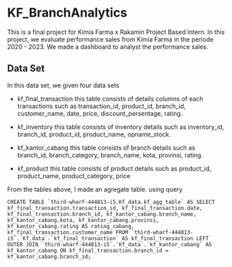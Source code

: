 # KF_BranchAnalytics
This is a final project for Kimia Farma x Rakamin Project Based Intern. In this project, we evaluate performance sales from Kimia Farma in the periode 2020 - 2023. We made a dashboard to analyst the performance sales. 

## Data Set

In this data set, we given four data sets 
* kf_final_transaction
 this table consists of details columns of each transactions such as transaction_id, product_id, branch_id, customer_name, date, price, discount_persentage, rating.
* kf_inventory 
this table consists of inventory details such as inventory_id, branch_id, product_id, product_name, opname_stock.
* kf_kantor_cabang
this table consists of branch details such as branch_id, branch_category, branch_name, kota, provinsi, rating.

* kf_product
this table consists of product details such as product_id, product_name, product_category, price

From the tables above, I made an agregate table. using query 

```
CREATE TABLE `third-wharf-444813-i5.Kf_data.kf_agg_table` AS SELECT kf_final_transaction.transaction_id, kf_final_transaction.date, kf_final_transaction.branch_id, kf_kantor_cabang.branch_name, kf_kantor_cabang.kota, kf_kantor_cabang.provinsi, kf_kantor_cabang.rating AS rating_cabang, kf_final_transaction.customer_name FROM `third-wharf-444813-i5`.`Kf_data`.`kf_final_transaction` AS kf_final_transaction LEFT OUTER JOIN `third-wharf-444813-i5`.`Kf_data`.`kf_kantor_cabang` AS kf_kantor_cabang ON kf_final_transaction.branch_id = kf_kantor_cabang.branch_id;
```